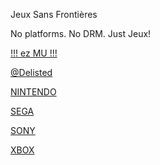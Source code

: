 Jeux Sans Frontières

No platforms. No DRM. Just Jeux!

[!!! ez MU !!!](@EZMU.md)

[@Delisted](https://1fichier.com/dir/gzfmBy24)

[NINTENDO](@NINTENDO.md)

[SEGA](@SEGA.md)

[SONY](@SONY.md)

[XBOX](@XBOX.md)
